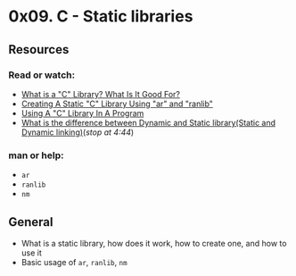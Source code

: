 # 0x09. C - Static libraries
## Resources
### Read or watch:
* [What is a "C" Library? What Is It Good For?](https://www.docencia.ac.upc.edu/FIB/USO/Bibliografia/unix-c-libraries.html/)
* [Creating A Static "C" Library Using "ar" and "ranlib"](https://www.docencia.ac.upc.edu/FIB/USO/Bibliografia/unix-c-libraries.html/)
* [Using A "C" Library In A Program](https://www.docencia.ac.upc.edu/FIB/USO/Bibliografia/unix-c-libraries.html/)
* [What is the difference between Dynamic and Static library(Static and Dynamic linking)](https://m.youtube.com/watch?v=eW5he5uFBNM&t=2s/)(_stop at 4:44_)
### man or help:
* `ar`
* `ranlib`
* `nm`
## General
* What is a static library, how does it work, how to create one, and how to use it
* Basic usage of `ar`, `ranlib`, `nm`
